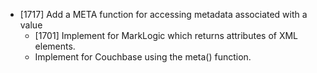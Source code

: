 - [1717] Add a META function for accessing metadata associated with a value
  - [1701] Implement for MarkLogic which returns attributes of XML elements.
  - Implement for Couchbase using the meta() function.

